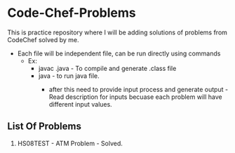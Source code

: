 # Code-Chef-Problems

This is practice repository where I will be adding solutions of problems from CodeChef solved by me.

- Each file will be independent file, can be run directly using commands 
	- Ex: 
		- 	javac <file>.java - To compile and generate .class file
		- 	java <file> - to run java file.
			- after this need to provide input process and generate output - Read description for inputs becuase each problem will have different input values.
		

## List Of Problems
1. HS08TEST - ATM Problem - Solved.
